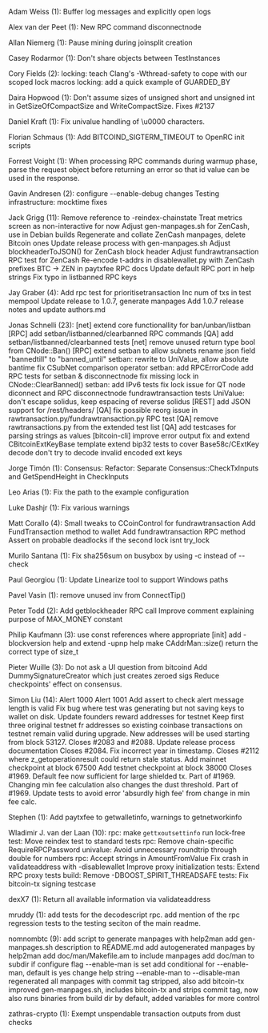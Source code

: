 Adam Weiss (1):
      Buffer log messages and explicitly open logs

Alex van der Peet (1):
      New RPC command disconnectnode

Allan Niemerg (1):
      Pause mining during joinsplit creation

Casey Rodarmor (1):
      Don't share objects between TestInstances

Cory Fields (2):
      locking: teach Clang's -Wthread-safety to cope with our scoped lock macros
      locking: add a quick example of GUARDED_BY

Daira Hopwood (1):
      Don't assume sizes of unsigned short and unsigned int in GetSizeOfCompactSize and WriteCompactSize. Fixes #2137

Daniel Kraft (1):
      Fix univalue handling of \u0000 characters.

Florian Schmaus (1):
      Add BITCOIND_SIGTERM_TIMEOUT to OpenRC init scripts

Forrest Voight (1):
      When processing RPC commands during warmup phase, parse the request object before returning an error so that id value can be used in the response.

Gavin Andresen (2):
      configure --enable-debug changes
      Testing infrastructure: mocktime fixes

Jack Grigg (11):
      Remove reference to -reindex-chainstate
      Treat metrics screen as non-interactive for now
      Adjust gen-manpages.sh for ZenCash, use in Debian builds
      Regenerate and collate ZenCash manpages, delete Bitcoin ones
      Update release process with gen-manpages.sh
      Adjust blockheaderToJSON() for ZenCash block header
      Adjust fundrawtransaction RPC test for ZenCash
      Re-encode t-addrs in disablewallet.py with ZenCash prefixes
      BTC -> ZEN in paytxfee RPC docs
      Update default RPC port in help strings
      Fix typo in listbanned RPC keys

Jay Graber (4):
      Add rpc test for prioritisetransaction
      Inc num of txs in test mempool
      Update release to 1.0.7, generate manpages
      Add 1.0.7 release notes and update authors.md

Jonas Schnelli (23):
      [net] extend core functionallity for ban/unban/listban
      [RPC] add setban/listbanned/clearbanned RPC commands
      [QA] add setban/listbanned/clearbanned tests
      [net] remove unused return type bool from CNode::Ban()
      [RPC] extend setban to allow subnets
      rename json field "bannedtill" to "banned_until"
      setban: rewrite to UniValue, allow absolute bantime
      fix CSubNet comparison operator
      setban: add RPCErrorCode
      add RPC tests for setban & disconnectnode
      fix missing lock in CNode::ClearBanned()
      setban: add IPv6 tests
      fix lock issue for QT node diconnect and RPC disconnectnode
      fundrawtransaction tests
      UniValue: don't escape solidus, keep espacing of reverse solidus
      [REST] add JSON support for /rest/headers/
      [QA] fix possible reorg issue in rawtransaction.py/fundrawtransaction.py RPC test
      [QA] remove rawtransactions.py from the extended test list
      [QA] add testcases for parsing strings as values
      [bitcoin-cli] improve error output
      fix and extend CBitcoinExtKeyBase template
      extend bip32 tests to cover Base58c/CExtKey decode
      don't try to decode invalid encoded ext keys

Jorge Timón (1):
      Consensus: Refactor: Separate Consensus::CheckTxInputs and GetSpendHeight in CheckInputs

Leo Arias (1):
      Fix the path to the example configuration

Luke Dashjr (1):
      Fix various warnings

Matt Corallo (4):
      Small tweaks to CCoinControl for fundrawtransaction
      Add FundTransaction method to wallet
      Add fundrawtransaction RPC method
      Assert on probable deadlocks if the second lock isnt try_lock

Murilo Santana (1):
      Fix sha256sum on busybox by using -c instead of --check

Paul Georgiou (1):
      Update Linearize tool to support Windows paths

Pavel Vasin (1):
      remove unused inv from ConnectTip()

Peter Todd (2):
      Add getblockheader RPC call
      Improve comment explaining purpose of MAX_MONEY constant

Philip Kaufmann (3):
      use const references where appropriate
      [init] add -blockversion help and extend -upnp help
      make CAddrMan::size() return the correct type of size_t

Pieter Wuille (3):
      Do not ask a UI question from bitcoind
      Add DummySignatureCreator which just creates zeroed sigs
      Reduce checkpoints' effect on consensus.

Simon Liu (14):
      Alert 1000
      Alert 1001
      Add assert to check alert message length is valid
      Fix bug where test was generating but not saving keys to wallet on disk.
      Update founders reward addresses for testnet
      Keep first three original testnet fr addresses so existing coinbase transactions on testnet remain valid during upgrade.  New addresses will be used starting from block 53127.
      Closes #2083 and #2088. Update release process documentation
      Closes #2084. Fix incorrect year in timestamp.
      Closes #2112 where z_getoperationresult could return stale status.
      Add mainnet checkpoint at block 67500
      Add testnet checkpoint at block 38000
      Closes #1969. Default fee now sufficient for large shielded tx.
      Part of #1969. Changing min fee calculation also changes the dust threshold.
      Part of #1969. Update tests to avoid error 'absurdly high fee' from change in min fee calc.

Stephen (1):
      Add paytxfee to getwalletinfo, warnings to getnetworkinfo

Wladimir J. van der Laan (10):
      rpc: make `gettxoutsettinfo` run lock-free
      test: Move reindex test to standard tests
      rpc: Remove chain-specific RequireRPCPassword
      univalue: Avoid unnecessary roundtrip through double for numbers
      rpc: Accept strings in AmountFromValue
      Fix crash in validateaddress with -disablewallet
      Improve proxy initialization
      tests: Extend RPC proxy tests
      build: Remove -DBOOST_SPIRIT_THREADSAFE
      tests: Fix bitcoin-tx signing testcase

dexX7 (1):
      Return all available information via validateaddress

mruddy (1):
      add tests for the decodescript rpc. add mention of the rpc regression tests to the testing seciton of the main readme.

nomnombtc (9):
      add script to generate manpages with help2man
      add gen-manpages.sh description to README.md
      add autogenerated manpages by help2man
      add doc/man/Makefile.am to include manpages
      add doc/man to subdir if configure flag --enable-man is set
      add conditional for --enable-man, default is yes
      change help string --enable-man to --disable-man
      regenerated all manpages with commit tag stripped, also add bitcoin-tx
      improved gen-manpages.sh, includes bitcoin-tx and strips commit tag, now also runs binaries from build dir by default, added variables for more control

zathras-crypto (1):
      Exempt unspendable transaction outputs from dust checks

